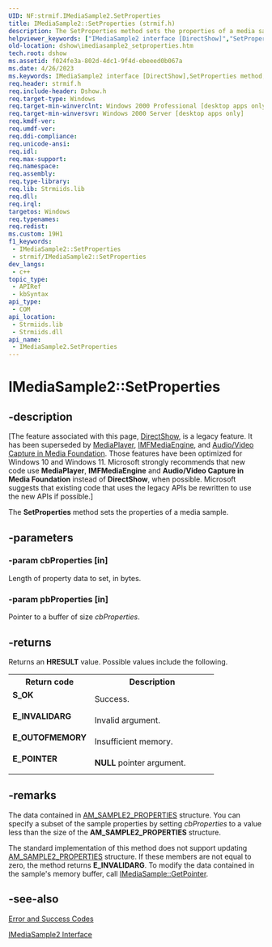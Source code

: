 ```yaml
---
UID: NF:strmif.IMediaSample2.SetProperties
title: IMediaSample2::SetProperties (strmif.h)
description: The SetProperties method sets the properties of a media sample.
helpviewer_keywords: ["IMediaSample2 interface [DirectShow]","SetProperties method","IMediaSample2.SetProperties","IMediaSample2::SetProperties","IMediaSample2SetProperties","SetProperties","SetProperties method [DirectShow]","SetProperties method [DirectShow]","IMediaSample2 interface","dshow.imediasample2_setproperties","strmif/IMediaSample2::SetProperties"]
old-location: dshow\imediasample2_setproperties.htm
tech.root: dshow
ms.assetid: f024fe3a-802d-4dc1-9f4d-ebeeed0b067a
ms.date: 4/26/2023
ms.keywords: IMediaSample2 interface [DirectShow],SetProperties method, IMediaSample2.SetProperties, IMediaSample2::SetProperties, IMediaSample2SetProperties, SetProperties, SetProperties method [DirectShow], SetProperties method [DirectShow],IMediaSample2 interface, dshow.imediasample2_setproperties, strmif/IMediaSample2::SetProperties
req.header: strmif.h
req.include-header: Dshow.h
req.target-type: Windows
req.target-min-winverclnt: Windows 2000 Professional [desktop apps only]
req.target-min-winversvr: Windows 2000 Server [desktop apps only]
req.kmdf-ver: 
req.umdf-ver: 
req.ddi-compliance: 
req.unicode-ansi: 
req.idl: 
req.max-support: 
req.namespace: 
req.assembly: 
req.type-library: 
req.lib: Strmiids.lib
req.dll: 
req.irql: 
targetos: Windows
req.typenames: 
req.redist: 
ms.custom: 19H1
f1_keywords:
 - IMediaSample2::SetProperties
 - strmif/IMediaSample2::SetProperties
dev_langs:
 - c++
topic_type:
 - APIRef
 - kbSyntax
api_type:
 - COM
api_location:
 - Strmiids.lib
 - Strmiids.dll
api_name:
 - IMediaSample2.SetProperties
---
```


# IMediaSample2::SetProperties


## -description

\[The feature associated with this page, [DirectShow](/windows/win32/directshow/directshow), is a legacy feature. It has been superseded by [MediaPlayer](/uwp/api/Windows.Media.Playback.MediaPlayer), [IMFMediaEngine](/windows/win32/api/mfmediaengine/nn-mfmediaengine-imfmediaengine), and [Audio/Video Capture in Media Foundation](windows/win32/medfound/audio-video-capture-in-media-foundation). Those features have been optimized for Windows 10 and Windows 11. Microsoft strongly recommends that new code use **MediaPlayer**, **IMFMediaEngine** and **Audio/Video Capture in Media Foundation** instead of **DirectShow**, when possible. Microsoft suggests that existing code that uses the legacy APIs be rewritten to use the new APIs if possible.\]

The <b>SetProperties</b> method sets the properties of a media sample.

## -parameters

### -param cbProperties [in]

Length of property data to set, in bytes.

### -param pbProperties [in]

Pointer to a buffer of size <i>cbProperties</i>.

## -returns

Returns an <b>HRESULT</b> value. Possible values include the following.

<table>
<tr>
<th>Return code</th>
<th>Description</th>
</tr>
<tr>
<td width="40%">
<dl>
<dt><b>S_OK</b></dt>
</dl>
</td>
<td width="60%">
Success.

</td>
</tr>
<tr>
<td width="40%">
<dl>
<dt><b>E_INVALIDARG</b></dt>
</dl>
</td>
<td width="60%">
Invalid argument.

</td>
</tr>
<tr>
<td width="40%">
<dl>
<dt><b>E_OUTOFMEMORY</b></dt>
</dl>
</td>
<td width="60%">
Insufficient memory.

</td>
</tr>
<tr>
<td width="40%">
<dl>
<dt><b>E_POINTER</b></dt>
</dl>
</td>
<td width="60%">
<b>NULL</b> pointer argument.

</td>
</tr>
</table>

## -remarks

The data contained in [AM_SAMPLE2_PROPERTIES](/windows/win32/api/strmif/ns-strmif-am_sample2_properties) structure. You can specify a subset of the sample properties by setting <i>cbProperties</i> to a value less than the size of the <b>AM_SAMPLE2_PROPERTIES</b> structure.

The standard implementation of this method does not support updating [AM_SAMPLE2_PROPERTIES](/windows/win32/api/strmif/ns-strmif-am_sample2_properties) structure. If these members are not equal to zero, the method returns <b>E_INVALIDARG</b>. To modify the data contained in the sample's memory buffer, call <a href="/windows/desktop/api/strmif/nf-strmif-imediasample-getpointer">IMediaSample::GetPointer</a>.

## -see-also

<a href="/windows/desktop/DirectShow/error-and-success-codes">Error and Success Codes</a>



<a href="/windows/desktop/api/strmif/nn-strmif-imediasample2">IMediaSample2 Interface</a>